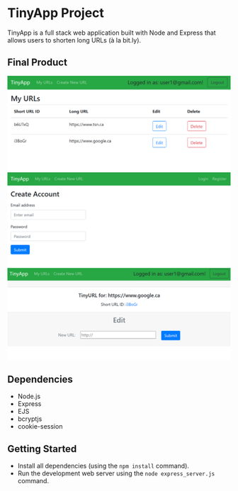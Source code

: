 # TinyApp Project

TinyApp is a full stack web application built with Node and Express that allows users to shorten long URLs (à la bit.ly).

## Final Product

!["Main URL Page"](https://github.com/glowiep/tinyapp/blob/master/docs/main-page.png?raw=true)
!["Register Page"](https://github.com/glowiep/tinyapp/blob/master/docs/register-page.png?raw=true)
!["TinyURL Page"](https://github.com/glowiep/tinyapp/blob/master/docs/tinyurl-page.png?raw=true)

## Dependencies

- Node.js
- Express
- EJS
- bcryptjs
- cookie-session

## Getting Started

- Install all dependencies (using the `npm install` command).
- Run the development web server using the `node express_server.js` command.